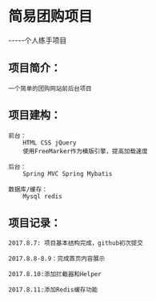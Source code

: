 # 简易团购项目

-----个人练手项目

## 项目简介：
    
    一个简单的团购网站前后台项目
    

## 项目建构：
    
    前台：
        HTML CSS jQuery
        使用FreeMarker作为模版引擎，提高加载速度
    
    后台：
        Spring MVC Spring Mybatis
        
    数据库/缓存：
        Mysql redis
    
## 项目记录：
    
    2017.8.7: 项目基本结构完成，github初次提交
    
    2017.8.8-8.9：完成首页内容展示
    
    2017.8.10:添加拦截器和Helper
    
    2017.8.11:添加Redis缓存功能
    
    
    